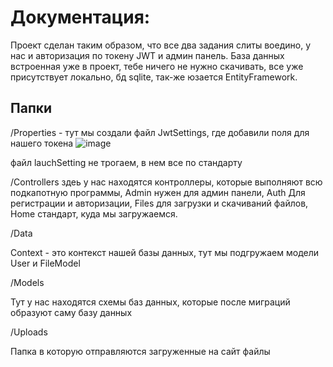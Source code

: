 # Документация:
Проект сделан таким образом, что все два задания слиты воедино, у нас и авторизация по токену JWT и админ панель.
База данных встроенная уже в проект, тебе ничего не нужно скачивать, все уже присутствует локально, бд sqlite, так-же юзается EntityFramework.

## Папки
/Properties - тут мы создали файл JwtSettings, где добавили поля для нашего токена
![image](https://github.com/Protection-S/ASP-JWT-Auth/assets/115403109/76483f5d-1a65-4308-9c5b-54bb07f539e0)

файл lauchSetting не трогаем, в нем все по стандарту

/Controllers
здеь у нас находятся контроллеры, которые выполняют всю подкапотную программы, Admin нужен для админ панели, Auth Для регистрации и авторизации, Files для загрузки и скачиваний файлов, Home стандарт, куда мы загружаемся.

/Data

Context - это контекст нашей базы данных, тут мы подгружаем модели User и FileModel

/Models

Тут у нас находятся схемы баз данных, которые после миграций образуют саму базу данных

/Uploads

Папка в которую отправляются загруженные на сайт файлы

